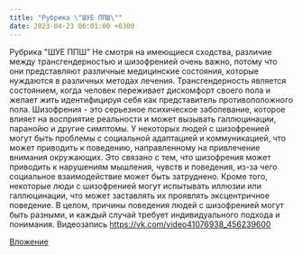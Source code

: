 ```yaml
---
title: "Рубрика \"ШУЕ ППШ\""
date: 2023-04-23 06:01:00 +0300
---
```


Рубрика "ШУЕ ППШ"
Не смотря на имеющиеся сходства, различие между трансгендерностью и шизофренией очень важно, потому что они представляют различные медицинские состояния, которые нуждаются в различных методах лечения.
Трансгендерность является состоянием, когда человек переживает дискомфорт своего пола и желает жить идентифицируя себя как представитель противоположного пола.
Шизофрения - это серьезное психическое заболевание, которое влияет на восприятие реальности и может вызывать галлюцинации, паранойю и другие симптомы.
У некоторых людей с шизофренией могут быть проблемы с социальной адаптацией и коммуникацией, что может приводить к поведению, направленному на привлечение внимания окружающих. Это связано с тем, что шизофрения может приводить к нарушениям мышления, чувств и поведения, из-за чего социальное взаимодействие может быть затруднено. Кроме того, некоторые люди с шизофренией могут испытывать иллюзии или галлюцинации, что может заставлять их проявлять эксцентричное поведение. В целом, причины поведения людей с шизофренией могут быть разными, и каждый случай требует индивидуального подхода и понимания.
Видеозапись
https://vk.com/video41076938_456239600

[Вложение](https://vk.com/video41076938_456239600)
